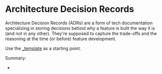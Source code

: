 # Architecture Decision Records

Architecture Decision Records (ADRs) are a form of tech documentation specializing in storing decisions behind why a feature is built the way it is (and not in any other). They're supposed to capture the trade-offs and the reasoning at the time (or before) feature development.

Use the [_template](../../backend/ADRs/_template.md) as a starting point.

Summary:

- [](./fields_bundle.md)

